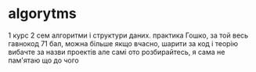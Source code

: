# algorytms
1 курс 2 сем алгоритми і структури даних. практика Гошко, за той весь гавнокод 71 бал, можна більше якщо вчасно, шарити за код і теорію
вибачте за назви проектів але самі ото розбирайтесь, я сама не пам'ятаю що до чого
